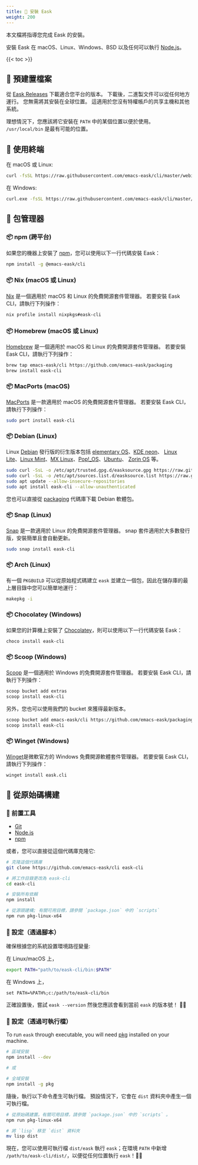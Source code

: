 ```yaml
---
title: 💾 安裝 Eask
weight: 200
---
```


本文檔將指導您完成 Eask 的安裝。

安裝 Eask 在 macOS、Linux、Windows、BSD 以及任何可以執行 [Node.js][]。

{{< toc >}}

## 💾 預建置檔案

從 [Eask Releases](https://github.com/emacs-eask/cli/releases) 下載適合您平台的版本。
下載後，二進製文件可以從任何地方運行。 您無需將其安裝在全球位置。 這適用於您沒有特權帳戶的共享主機和其他系統。

理想情況下，您應該將它安裝在 `PATH` 中的某個位置以便於使用。 `/usr/local/bin` 是最有可能的位置。

## 💾 使用終端

在 macOS 或 Linux:

```sh
curl -fsSL https://raw.githubusercontent.com/emacs-eask/cli/master/webinstall/install.sh | sh
```

在 Windows:

```sh
curl.exe -fsSL https://raw.githubusercontent.com/emacs-eask/cli/master/webinstall/install.bat | cmd /Q
```

## 💾 包管理器

### 📦 npm (跨平台)

如果您的機器上安裝了 [npm][]，您可以使用以下一行代碼安裝 Eask：

```sh
npm install -g @emacs-eask/cli
```

### 📦 Nix (macOS 或 Linux)

[Nix][] 是一個適用於 macOS 和 Linux 的免費開源套件管理器。
若要安裝 Eask CLI，請執行下列操作：

```sh
nix profile install nixpkgs#eask-cli
```

### 📦 Homebrew (macOS 或 Linux)

[Homebrew][] 是一個適用於 macOS 和 Linux 的免費開源套件管理器。
若要安裝 Eask CLI，請執行下列操作：

```sh
brew tap emacs-eask/cli https://github.com/emacs-eask/packaging
brew install eask-cli
```

### 📦 MacPorts (macOS)

[MacPorts][] 是一款適用於 macOS 的免費開源套件管理器。
若要安裝 Eask CLI，請執行下列操作：

```sh
sudo port install eask-cli
```

### 📦 Debian (Linux)

Linux [Debian][] 發行版的衍生版本包括 [elementary OS][]、[KDE neon][]、
[Linux Lite][]、[Linux Mint][]、[MX Linux][]、[Pop!_OS][]、[Ubuntu][]、
[Zorin OS][] 等。

```sh
sudo curl -SsL -o /etc/apt/trusted.gpg.d/easksource.gpg https://raw.githubusercontent.com/emacs-eask/packaging/master/debian/KEY.gpg
sudo curl -SsL -o /etc/apt/sources.list.d/easksource.list https://raw.githubusercontent.com/emacs-eask/packaging/master/debian/easksource.list
sudo apt update --allow-insecure-repositories
sudo apt install eask-cli --allow-unauthenticated
```

您也可以直接從 [packaging][packaging/debian] 代碼庫下載 Debian 軟體包。

### 📦 Snap (Linux)

[Snap][] 是一款適用於 Linux 的免費開源套件管理器。
snap 套件適用於大多數發行版，安裝簡單且會自動更新。

```sh
sudo snap install eask-cli
```

### 📦 Arch (Linux)

有一個 `PKGBUILD` 可以從原始程式碼建立 `eask` 並建立一個包，因此在儲存庫的最上層目錄中您可以簡單地運行：

```sh
makepkg -i
```

### 📦 Chocolatey (Windows)

如果您的計算機上安裝了 [Chocolatey][]，則可以使用以下一行代碼安裝 Eask：

```sh
choco install eask-cli
```

### 📦 Scoop (Windows)

[Scoop][] 是一個適用於 Windows 的免費開源套件管理器。
若要安裝 Eask CLI，請執行下列操作：

```sh
scoop bucket add extras
scoop install eask-cli
```

另外，您也可以使用我們的 bucket 來獲得最新版本。

```sh
scoop bucket add emacs-eask/cli https://github.com/emacs-eask/packaging
scoop install eask-cli
```

### 📦 Winget (Windows)

[Winget][]是微軟官方的 Windows 免費開源軟體套件管理器。
若要安裝 Eask CLI，請執行下列操作：

```
winget install eask.cli
```

## 💾 從原始碼構建

### 🚩 前置工具

- [Git][]
- [Node.js][]
- [npm][]

或者，您可以直接從這個代碼庫克隆它:

```sh
# 克隆這個代碼庫
git clone https://github.com/emacs-eask/cli eask-cli

# 將工作目錄更改為 eask-cli
cd eask-cli

# 安裝所有依賴
npm install
```

```sh
# 從源頭建構; 有關可用目標，請參閱 `package.json` 中的 `scripts`
npm run pkg-linux-x64
```

### 🏡 設定（透過腳本）

確保根據您的系統設置環境路徑變量:

在 Linux/macOS 上，

```sh
export PATH="path/to/eask-cli/bin:$PATH"
```

在 Windows 上，

```batch
set PATH=%PATH%;c:/path/to/eask-cli/bin
```

正確設置後，嘗試 `eask --version` 然後您應該會看到當前 `eask` 的版本號！ 🎉🎊

### 🏡 設定（透過可執行檔）

To run `eask` through executable, you will need [pkg][] installed on your machine.

```sh
# 區域安裝
npm install --dev

# 或

# 全域安裝
npm install -g pkg
```

隨後，執行以下命令產生可執行檔。
預設情況下，它會在 `dist` 資料夾中產生一個可執行檔。

```sh
# 從原始碼建置。有關可用目標，請參閱 `package.json` 中的 `scripts` 。
npm run pkg-linux-x64

# 將 `lisp` 移至 `dist` 資料夾
mv lisp dist
```

現在，您可以使用可執行檔 `dist/eask` 執行 `eask`；在環境 `PATH` 中新增 `/path/to/eask-cli/dist/`，以便從任何位置執行 `eask`！🎉🎊


<!-- Links -->

[packaging/debian]: https://github.com/emacs-eask/packaging/tree/master/debian

[Nix]: https://nixos.org/
[Homebrew]: https://brew.sh/
[MacPorts]: https://www.macports.org/
[Snap]: https://snapcraft.io/
[Chocolatey]: https://chocolatey.org/
[Scoop]: https://scoop.sh/
[Winget]: https://learn.microsoft.com/en-us/windows/package-manager/

[Git]: https://git-scm.com/
[Node.js]: https://nodejs.org/en/
[npm]: https://www.npmjs.com/

[pkg]: https://github.com/vercel/pkg

[Debian]: https://www.debian.org/
[elementary OS]: https://elementary.io/
[KDE neon]: https://neon.kde.org/
[Linux Lite]: https://www.linuxliteos.com/
[Linux Mint]: https://linuxmint.com/
[MX Linux]: https://mxlinux.org/
[Pop!_OS]: https://pop.system76.com/
[Ubuntu]: https://ubuntu.com/
[Zorin OS]: https://zorin.com/os/
